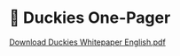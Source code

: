 # 📃 Duckies One-Pager

[Download Duckies Whitepaper English.pdf](../assets/Duckies%20Whitepaper%20English.pdf)
